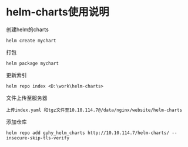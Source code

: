 # helm-charts使用说明

创建helm的charts

    helm create mychart

打包

    helm package mychart

更新索引

    helm repo index <D:\work\helm-charts>

文件上传至服务器

    上传index.yaml 和tgz文件至10.10.114.7@/data/nginx/website/helm-charts

添加仓库

    helm repo add gyhy_helm_charts http://10.10.114.7/helm-charts/ --insecure-skip-tls-verify
